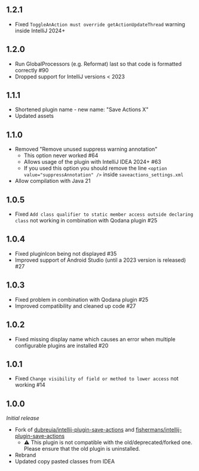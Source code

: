 ## 1.2.1
* Fixed ``ToggleAnAction must override getActionUpdateThread`` warning inside IntelliJ 2024+

## 1.2.0
* Run GlobalProcessors (e.g. Reformat) last so that code is formatted correctly #90
* Dropped support for IntelliJ versions < 2023

## 1.1.1
* Shortened plugin name - new name: "Save Actions X"
* Updated assets

## 1.1.0
* Removed "Remove unused suppress warning annotation"
  * This option never worked #64
  * Allows usage of the plugin with IntelliJ IDEA 2024+ #63
  * If you used this option you should remove the line ``<option value="suppressAnnotation" />`` inside ``saveactions_settings.xml``
* Allow compilation with Java 21

## 1.0.5
* Fixed ``Add class qualifier to static member access outside declaring class`` not working in combination with Qodana plugin #25

## 1.0.4
* Fixed pluginIcon being not displayed #35
* Improved support of Android Studio (until a 2023 version is released) #27

## 1.0.3
* Fixed problem in combination with Qodana plugin #25
* Improved compatibility and cleaned up code #27

## 1.0.2
* Fixed missing display name which causes an error when multiple configurable plugins are installed #20

## 1.0.1
* Fixed ``Change visibility of field or method to lower access`` not working #14

## 1.0.0
<i>Initial release</i>
* Fork of [dubreuia/intellij-plugin-save-actions](https://github.com/dubreuia/intellij-plugin-save-actions) and [fishermans/intellij-plugin-save-actions](https://github.com/fishermans/intellij-plugin-save-actions)
  * ⚠️ This plugin is not compatible with the old/deprecated/forked one.<br/>Please ensure that the old plugin is uninstalled.
* Rebrand
* Updated copy pasted classes from IDEA

